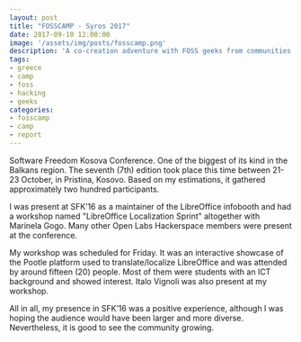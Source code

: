 ```yaml
---
layout: post
title: "FOSSCAMP - Syros 2017"
date: 2017-09-10 12:00:00
image: '/assets/img/posts/fosscamp.png'
description: 'A co-creation adventure with FOSS geeks from communities all around the Balkans and Europe aside the beach'
tags:
- greece
- camp
- foss
- hacking
- geeks
categories:
- fosscamp
- camp
- report
---
```


Software Freedom Kosova Conference. One of the biggest of its kind in the Balkans region. The seventh (7th) edition took place this time between 21-23 October, in Pristina, Kosovo. Based on my estimations, it gathered approximately two hundred participants.

I was present at SFK’16 as a maintainer of the LibreOffice infobooth and had a workshop named "LibreOffice Localization Sprint" altogether with Marinela Gogo. Many other Open Labs Hackerspace members were present at the conference.

My workshop was scheduled for Friday. It was an interactive showcase of the Pootle platform used to translate/localize LibreOffice and was attended by around fifteen (20) people. Most of them were students with an ICT background and showed interest. Italo Vignoli was also present at my workshop.

All in all, my presence in SFK’16 was a positive experience, although I was hoping the audience would have been larger and more diverse. Nevertheless, it is good to see the community growing.
